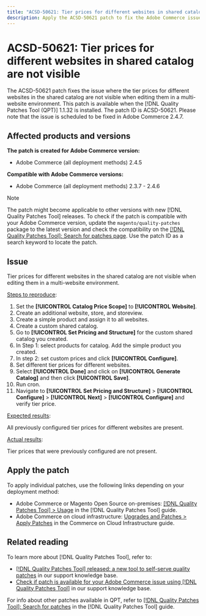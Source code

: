 ```yaml
---
title: "ACSD-50621: Tier prices for different websites in shared catalog are not visible"
description: Apply the ACSD-50621 patch to fix the Adobe Commerce issue where the tier prices for different websites in the shared catalog are not visible when editing them in a multi-website environment.
---
```

# ACSD-50621: Tier prices for different websites in shared catalog are not visible

The ACSD-50621 patch fixes the issue where the tier prices for different websites in the shared catalog are not visible when editing them in a multi-website environment. This patch is available when the [!DNL Quality Patches Tool (QPT)] 1.1.32 is installed. The patch ID is ACSD-50621. Please note that the issue is scheduled to be fixed in Adobe Commerce 2.4.7.

## Affected products and versions

**The patch is created for Adobe Commerce version:**

* Adobe Commerce (all deployment methods) 2.4.5

**Compatible with Adobe Commerce versions:**

* Adobe Commerce (all deployment methods) 2.3.7 - 2.4.6

>[!NOTE]
>
>The patch might become applicable to other versions with new [!DNL Quality Patches Tool] releases. To check if the patch is compatible with your Adobe Commerce version, update the `magento/quality-patches` package to the latest version and check the compatibility on the [[!DNL Quality Patches Tool]: Search for patches page](https://experienceleague.adobe.com/tools/commerce-quality-patches/index.html). Use the patch ID as a search keyword to locate the patch.

## Issue

Tier prices for different websites in the shared catalog are not visible when editing them in a multi-website environment.

<u>Steps to reproduce</u>:

1. Set the **[!UICONTROL Catalog Price Scope]** to **[!UICONTROL Website]**.
1. Create an additional website, store, and storeview.
1. Create a simple product and assign it to all websites.
1. Create a custom shared catalog.
1. Go to **[!UICONTROL Set Pricing and Structure]** for the custom shared catalog you created.
1. In Step 1: select products for catalog. Add the simple product you created.
1. In step 2: set custom prices and click **[!UICONTROL Configure]**.
1. Set different tier prices for different websites.
1. Select **[!UICONTROL Done]** and click on **[!UICONTROL Generate Catalog]** and then click **[!UICONTROL Save]**.
1. Run cron.
1. Navigate to **[!UICONTROL Set Pricing and Structure]** > **[!UICONTROL Configure]** > **[!UICONTROL Next]** > **[!UICONTROL Configure]** and verify tier price.

<u>Expected results</u>:

All previously configured tier prices for different websites are present.

<u>Actual results</u>:

Tier prices that were previously configured are not present.

## Apply the patch

To apply individual patches, use the following links depending on your deployment method:

* Adobe Commerce or Magento Open Source on-premises: [[!DNL Quality Patches Tool] > Usage](https://experienceleague.adobe.com/docs/commerce-operations/tools/quality-patches-tool/usage.html) in the [!DNL Quality Patches Tool] guide.
* Adobe Commerce on cloud infrastructure: [Upgrades and Patches > Apply Patches](https://experienceleague.adobe.com/docs/commerce-cloud-service/user-guide/develop/upgrade/apply-patches.html) in the Commerce on Cloud Infrastructure guide.

## Related reading

To learn more about [!DNL Quality Patches Tool], refer to:

* [[!DNL Quality Patches Tool] released: a new tool to self-serve quality patches](/help/announcements/adobe-commerce-announcements/magento-quality-patches-released-new-tool-to-self-serve-quality-patches.md) in our support knowledge base.
* [Check if patch is available for your Adobe Commerce issue using [!DNL Quality Patches Tool]](/help/support-tools/patches-available-in-qpt-tool/check-patch-for-magento-issue-with-magento-quality-patches.md) in our support knowledge base.

For info about other patches available in QPT, refer to [[!DNL Quality Patches Tool]: Search for patches](https://experienceleague.adobe.com/tools/commerce-quality-patches/index.html) in the [!DNL Quality Patches Tool] guide.
